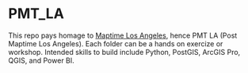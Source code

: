 # PMT_LA
This repo pays homage to <a href="https://maptimela.github.io/">Maptime Los Angeles</a>, hence PMT LA (Post Maptime Los Angeles). Each folder can be a hands on exercize or workshop. Intended skills to build include Python, PostGIS, ArcGIS Pro, QGIS, and Power BI.
